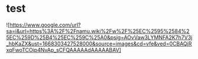 # test
![https://www.google.com/url?sa=i&url=https%3A%2F%2Fnamu.wiki%2Fw%2F%25EC%2595%2584%25EC%259D%25B4%25EC%259C%25A0&psig=AOvVaw3LYMNFA2K7h7V3j_hbKaZX&ust=1668303427528000&source=images&cd=vfe&ved=0CBAQjRxqFwoTCOip4NvAp_sCFQAAAAAdAAAAABAV]
